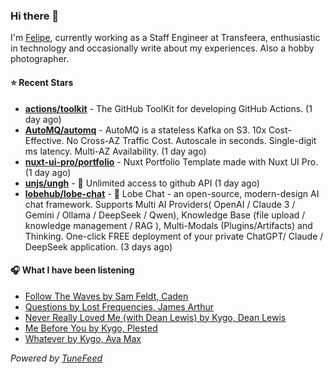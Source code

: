 ### Hi there 👋

I'm [Felipe](https://felipevm.com), currently working as a Staff Engineer at Transfeera, enthusiastic in technology and occasionally write about my experiences. Also a hobby photographer.

#### ⭐ Recent Stars
- **[actions/toolkit](https://github.com/actions/toolkit)** - The GitHub ToolKit for developing GitHub Actions. (1 day ago)
- **[AutoMQ/automq](https://github.com/AutoMQ/automq)** - AutoMQ is a stateless Kafka on S3. 10x Cost-Effective. No Cross-AZ Traffic Cost. Autoscale in seconds. Single-digit ms latency. Multi-AZ Availability. (1 day ago)
- **[nuxt-ui-pro/portfolio](https://github.com/nuxt-ui-pro/portfolio)** - Nuxt Portfolio Template made with Nuxt UI Pro. (1 day ago)
- **[unjs/ungh](https://github.com/unjs/ungh)** - 🐙 Unlimited access to github API (1 day ago)
- **[lobehub/lobe-chat](https://github.com/lobehub/lobe-chat)** - 🤯 Lobe Chat - an open-source, modern-design AI chat framework. Supports Multi AI Providers( OpenAI / Claude 3 / Gemini / Ollama / DeepSeek / Qwen), Knowledge Base (file upload / knowledge management / RAG ), Multi-Modals (Plugins/Artifacts) and Thinking. One-click FREE deployment of your private ChatGPT/ Claude / DeepSeek application. (3 days ago)

#### 🎧 What I have been listening
- [Follow The Waves by Sam Feldt, Caden](https://open.spotify.com/track/5kFHq6Z70bf8jKrHHOBfGS)
- [Questions by Lost Frequencies, James Arthur](https://open.spotify.com/track/1cgy2FSOQMbq7DHCVgMAUA)
- [Never Really Loved Me (with Dean Lewis) by Kygo, Dean Lewis](https://open.spotify.com/track/1O73ZKgl0THUImkHW6dfAL)
- [Me Before You by Kygo, Plested](https://open.spotify.com/track/1S4sLPFxkgMTOui1W4GN72)
- [Whatever by Kygo, Ava Max](https://open.spotify.com/track/0LMwmV37RCmBO2so0szAFs)

_Powered by [TuneFeed](https://tunefeed.app?ref=github.com)_
